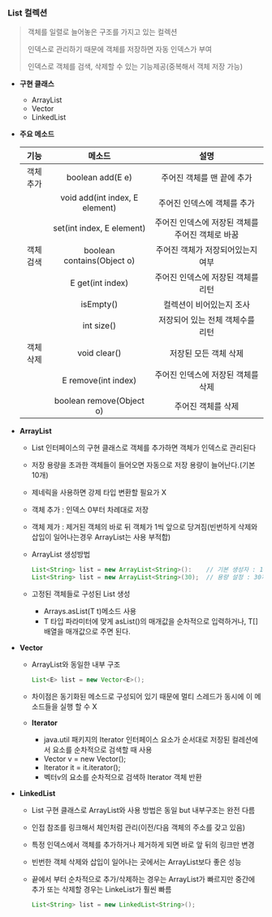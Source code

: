 ### List 컬렉션

> 객체를 일렬로 늘어놓은 구조를 가지고 있는 컬렉션
>
> 인덱스로 관리하기 때문에 객체를 저장하면 자동 인덱스가 부여
>
> 인덱스로 객체를 검색, 삭제할 수 있는 기능제공(중복해서 객체 저장 가능)

- **구현 클래스**

  - ArrayList
  - Vector
  - LinkedList

- **주요 메소드**

  |   기능   |             메소드             |                       설명                       |
  | :------: | :----------------------------: | :----------------------------------------------: |
  | 객체추가 |        boolean add(E e)        |            주어진 객체를 맨 끝에 추가            |
  |          | void add(int index, E element) |           주어진 인덱스에 객체를 추가            |
  |          |   set(int index, E element)    | 주어진 인덱스에 저장된 객체를 주어진 객체로 바꿈 |
  | 객체검색 |   boolean contains(Object o)   |        주어진 객체가 저장되어있는지 여부         |
  |          |        E get(int index)        |        주어진 인덱스에 저장된 객체를 리턴        |
  |          |           isEmpty()            |             컬렉션이 비어있는지 조사             |
  |          |           int size()           |         저장되어 있는 전체 객체수를 리턴         |
  | 객체삭제 |          void clear()          |              저장된 모든 객체 삭제               |
  |          |      E remove(int index)       |        주어진 인덱스에 저장된 객체를 삭제        |
  |          |    boolean remove(Object o)    |                주어진 객체를 삭제                |

- **ArrayList**

  - List 인터페이스의 구현 클래스로 객체를 추가하면 객체가 인덱스로 관리된다

  - 저장 용량을 초과한 객체들이 들어오면 자동으로 저장 용량이 늘어난다.(기본 10개)

  - 제네릭을 사용하면 강제 타입 변환할 필요가 X

  - 객체 추가 : 인덱스 0부터 차례대로 저장

  - 객체 제가 : 제거된 객체의 바로 뒤 객체가 1씩 앞으로 당겨짐(빈번하게 삭제와 삽입이 일어나는경우 ArrayList는 사용 부적합)

  - ArrayList 생성방법

    ```java
    List<String> list = new ArrayList<String>():	// 기본 생성자 : 10개 객체 저장공간
    List<String> list = new ArrayList<String>(30);	// 용량 설정 : 30개 객체 저장공간
    ```

  - 고정된 객체들로 구성된 List 생성

    - Arrays.asList(T t)메소드 사용
    - T 타입 파라미터에 맞게 asList()의 매개값을 순차적으로 입력하거나, T[]배열을 매개값으로 주면 된다.

- **Vector**

  - ArrayList와 동일한 내부 구조

    ```java
    List<E> list = new Vector<E>();
    ```

  - 차이점은 동기화된 메소드로 구성되어 있기 때문에 멀티 스레드가 동시에 이 메소드들을 실행 할 수 X

  - **Iterator**

    - java.util 패키지의 Iterator<E> 인터페이스 요소가 순서대로 저장된 컬레션에서 요소를 순차적으로 검색할 때 사용
    - Vector<Integer> v = new Vector<Integer>();
    - Iterator<Iterator> it = it.iterator();
    - 벡터v의 요소를 순차적으로 검색하 Iterator 객체 반환

- **LinkedList**

  - List 구현 클래스로 ArrayList와 사용 방법은 동일 but 내부구조는 완전 다름

  - 인접 참조를 링크해서 체인처럼 관리(이전/다음 객체의 주소를 갖고 있음)

  - 특정 인덱스에서 객체를 추가하거나 제거하게 되면 바로 앞 뒤의 링크만 변경

  - 빈번한 객체 삭제와 삽입이 일어나는 곳에서는 ArrayList보다 좋은 성능

  - 끝에서 부터 순차적으로 추가/삭제하는 경우는 ArrayList가 빠르지만 중간에 추가 또는 삭제할 경우는 LinkeList가 훨씬 빠름

    ```java
    List<String> list = new LinkedList<String>();
    ```

    